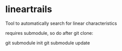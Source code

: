 lineartrails
============

Tool to automatically search for linear characteristics

requires submodule, so do after git clone:

git submodule init
git submodule update
